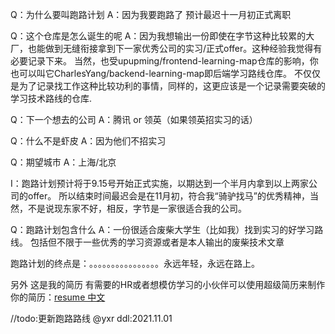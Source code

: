 Q：为什么要叫跑路计划
A：因为我要跑路了
预计最迟十一月初正式离职

Q：这个仓库是怎么诞生的呢
A：因为我想输出一份即使在字节这种比较累的大厂，也能做到无缝衔接拿到下一家优秀公司的实习/正式offer。这种经验我觉得有必要记录下来。
当然，也受upupming/frontend-learning-map仓库的影响，你也可以叫它CharlesYang/backend-learning-map即后端学习路线仓库。
不仅仅是为了记录找工作这种比较功利的事情，同样的，这更应该是一个记录需要突破的学习技术路线的仓库.

Q：下一个想去的公司
A：腾讯 or 领英（如果领英招实习的话）

Q：什么不是虾皮
A：因为他们不招实习

Q：期望城市
A：上海/北京

I：跑路计划预计将于9.15号开始正式实施，以期达到一个半月内拿到以上两家公司的offer。
所以结束时间最迟会是在11月初，符合我“骑驴找马”的优秀精神，当然，不是说现东家不好，相反，字节是一家很适合我的公司。

Q：跑路计划包含什么
A：一份很适合废柴大学生（比如我）找到实习的好学习路线。
包括但不限于一些优秀的学习资源或者是本人输出的废柴技术文章

跑路计划的终点是：。。。。。。。。。。。。。。。。永远年轻，永远在路上。

另外 这是我的简历 有需要的HR或者想模仿学习的小伙伴可以使用超级简历来制作你的简历：[resume 中文](https://ae03.alicdn.com/kf/H0f6fd00a2b6c4754a1b9237583ef75b3d.png)

//todo:更新跑路路线 @yxr  ddl:2021.11.01
